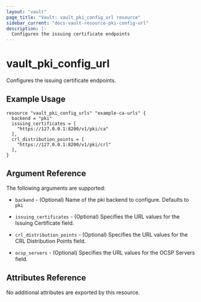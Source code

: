 ```yaml
---
layout: "vault"
page_title: "Vault: vault_pki_config_url resource"
sidebar_current: "docs-vault-resource-pki-config-url"
description: |-
  Configures the issuing certificate endpoints
---
```


# vault\_pki\_config\_url

Configures the issuing certificate endpoints.

## Example Usage

```hcl
resource "vault_pki_config_urls" "example-ca-urls" {
  backend = "pki"
  issuing_certificates = [
    "https://127.0.0.1:8200/v1/pki/ca"
  ],
  crl_distribution_points = [
    "https://127.0.0.1:8200/v1/pki/crl"
  ],
}
```

## Argument Reference

The following arguments are supported:

* `backend` - (Optional) Name of the pki backend to configure. Defaults to `pki`

* `issuing_certificates` - (Optional) Specifies the URL values for the Issuing Certificate field. 

* `crl_distribution_points` - (Optional) Specifies the URL values for the CRL Distribution Points field.

* `ocsp_servers` - (Optional) Specifies the URL values for the OCSP Servers field.

## Attributes Reference

No additional attributes are exported by this resource.
